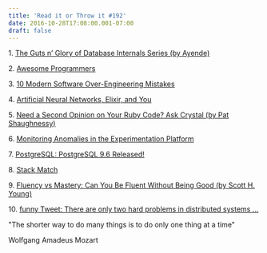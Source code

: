 ```yaml
---
title: 'Read it or Throw it #192'
date: 2016-10-28T17:08:00.001-07:00
draft: false
---
```


1. [The Guts n’ Glory of Database Internals Series (by Ayende)](https://ayende.com/blog/posts/series/174337/the-guts-n-glory-of-database-internals)

2. [Awesome Programmers](https://github.com/rekihattori/awesome-programmers)

3. [10 Modern Software Over-Engineering Mistakes](https://medium.com/@rdsubhas/10-modern-software-engineering-mistakes-bc67fbef4fc8#.txrola3hf)

4. [Artificial Neural Networks, Elixir, and You](http://www.automatingthefuture.com/blog/2016/9/7/artificial-neural-networks-elixir-and-you)

5. [Need a Second Opinion on Your Ruby Code? Ask Crystal (by Pat Shaughnessy)](http://patshaughnessy.net/2016/10/7/need-a-second-opinion-on-your-ruby-code-ask-crystal)

6. [Monitoring Anomalies in the Experimentation Platform](http://www.ebaytechblog.com/2016/10/06/monitoring-anomalies-in-the-experimentation-platform/)

7. [PostgreSQL: PostgreSQL 9.6 Released!](https://www.postgresql.org/about/news/1703/)

8. [Stack Match](http://stackshare.io/match)

9. [Fluency vs Mastery: Can You Be Fluent Without Being Good (by Scott H. Young)](https://www.scotthyoung.com/blog/2016/10/19/fluency-vs-mastery/)

10. [funny Tweet: There are only two hard problems in distributed systems ...](https://twitter.com/mathiasverraes/status/632260618599403520)

  

"The shorter way to do many things is to do only one thing at a time"

Wolfgang Amadeus Mozart